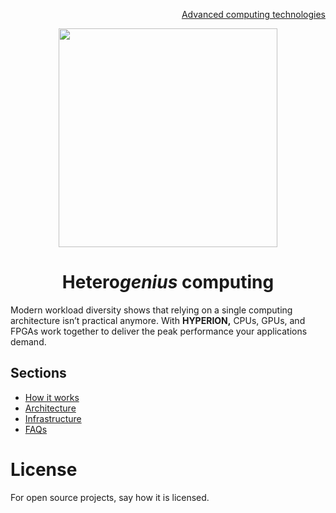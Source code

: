 <p align="right">
<a href="https://github.com/oreol-ag/landing-page#--advanced-computing-technologies">Advanced computing technologies</a>
</p>

<p align="center">
<img src="https://github.com/oreol-ag/hyperion/blob/main/Hyperion-removebg.png" align="center" width="350">
</p>

<h1 align="center">
Hetero<i>genius</i> computing
</h1>

Modern workload diversity shows that relying on a single computing architecture isn’t practical anymore. With **HYPERION,** CPUs, GPUs, and FPGAs work together to deliver the peak performance your applications demand.

## Sections
* [How it works]()
* [Architecture]()
* [Infrastructure]()
* [FAQs](./faqs.md)

# License
For open source projects, say how it is licensed.